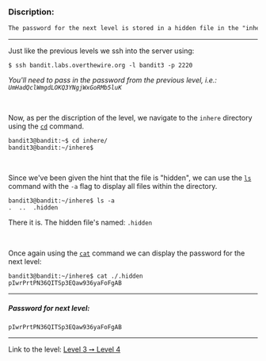### Discription:
```txt
The password for the next level is stored in a hidden file in the "inhere" directory.
```

---

Just like the previous levels we ssh into the server using:
```console
$ ssh bandit.labs.overthewire.org -l bandit3 -p 2220
```
_You'll need to pass in the password from the previous level, i.e.: `UmHadQclWmgdLOKQ3YNgjWxGoRMb5luK`_

<br>

Now, as per the discription of the level, we navigate to the `inhere` directory using the [`cd`](https://linux.die.net/man/1/cd) command.

```console
bandit3@bandit:~$ cd inhere/
bandit3@bandit:~/inhere$
```

<br>

Since we've been given the hint that the file is "hidden", we can use the [`ls`](https://linux.die.net/man/1/ls) command with the `-a` flag to display all files within the directory.

```console
bandit3@bandit:~/inhere$ ls -a
.  ..  .hidden
```

There it is. The hidden file's named: `.hidden`

<br>

Once again using the [`cat`](https://linux.die.net/man/1/cat) command we can display the password for the next level:

```console
bandit3@bandit:~/inhere$ cat ./.hidden
pIwrPrtPN36QITSp3EQaw936yaFoFgAB
```

---

##### Password for next level:
    pIwrPrtPN36QITSp3EQaw936yaFoFgAB

---

Link to the level: [Level 3 ➙ Level 4](https://overthewire.org/wargames/bandit/bandit4.html)
